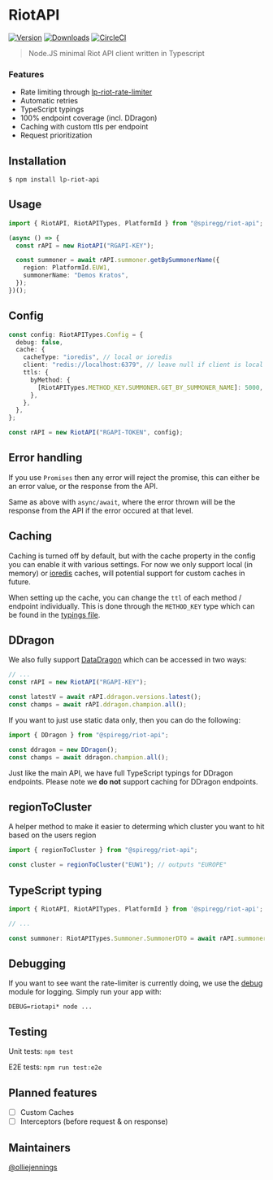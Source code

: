 # RiotAPI

[![Version](https://img.shields.io/npm/v/@fightmegg/riot-api.svg)](https://www.npmjs.com/package/@fightmegg/riot-api)
[![Downloads](https://img.shields.io/npm/dm/@fightmegg/riot-api.svg)](https://www.npmjs.com/package/@fightmegg/riot-api)
[![CircleCI](https://circleci.com/gh/fightmegg/riot-api/tree/master.svg?style=svg)](https://circleci.com/gh/fightmegg/riot-api/tree/master)

> Node.JS minimal Riot API client written in Typescript

### Features

- Rate limiting through [lp-riot-rate-limiter](https://github.com/fightmegg/riot-rate-limiter)
- Automatic retries
- TypeScript typings
- 100% endpoint coverage (incl. DDragon)
- Caching with custom ttls per endpoint
- Request prioritization

## Installation

```shell
$ npm install lp-riot-api
```

## Usage

```ts
import { RiotAPI, RiotAPITypes, PlatformId } from "@spiregg/riot-api";

(async () => {
  const rAPI = new RiotAPI("RGAPI-KEY");

  const summoner = await rAPI.summoner.getBySummonerName({
    region: PlatformId.EUW1,
    summonerName: "Demos Kratos",
  });
})();
```

## Config

```ts
const config: RiotAPITypes.Config = {
  debug: false,
  cache: {
    cacheType: "ioredis", // local or ioredis
    client: "redis://localhost:6379", // leave null if client is local
    ttls: {
      byMethod: {
        [RiotAPITypes.METHOD_KEY.SUMMONER.GET_BY_SUMMONER_NAME]: 5000, // ms
      },
    },
  },
};

const rAPI = new RiotAPI("RGAPI-TOKEN", config);
```

## Error handling

If you use `Promises` then any error will reject the promise, this can either be an error value, or the response from the API.

Same as above with `async/await`, where the error thrown will be the response from the API if the error occured at that level.

## Caching

Caching is turned off by default, but with the cache property in the config you can enable it with various settings. For now we only support local (in memory) or [ioredis](https://github.com/luin/ioredis) caches, will potential support for custom caches in future.

When setting up the cache, you can change the `ttl` of each method / endpoint individually. This is done through the `METHOD_KEY` type which can be found in the [typings file](https://github.com/fightmegg/riot-api/blob/master/src/%40types/index.ts#L92).

## DDragon

We also fully support [DataDragon](https://developer.riotgames.com/docs/lol#data-dragon) which can be accessed in two ways:

```ts
// ...
const rAPI = new RiotAPI("RGAPI-KEY");

const latestV = await rAPI.ddragon.versions.latest();
const champs = await rAPI.ddragon.champion.all();
```

If you want to just use static data only, then you can do the following:

```ts
import { DDragon } from "@spiregg/riot-api";

const ddragon = new DDragon();
const champs = await ddragon.champion.all();
```

Just like the main API, we have full TypeScript typings for DDragon endpoints. Please note we **do not** support caching for DDragon endpoints.

## regionToCluster

A helper method to make it easier to determing which cluster you want to hit based on the users region

```ts
import { regionToCluster } from "@spiregg/riot-api";

const cluster = regionToCluster("EUW1"); // outputs "EUROPE"
```

## TypeScript typing

```ts
import { RiotAPI, RiotAPITypes, PlatformId } from '@spiregg/riot-api';

// ...

const summoner: RiotAPITypes.Summoner.SummonerDTO = await rAPI.summoner.getBySummonerName(...);
```

## Debugging

If you want to see want the rate-limiter is currently doing, we use the [debug](https://github.com/visionmedia/debug) module for logging. Simply run your app with:

```shell
DEBUG=riotapi* node ...
```

## Testing

Unit tests: `npm test`

E2E tests: `npm run test:e2e`

## Planned features

- [ ] Custom Caches
- [ ] Interceptors (before request & on response)

## Maintainers

[@olliejennings](https://github.com/olliejennings)
